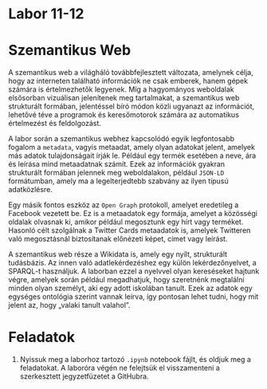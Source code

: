 # Labor 11-12

# Szemantikus Web

A szemantikus web a világháló továbbfejlesztett változata, amelynek célja, hogy az interneten található információk ne csak emberek, hanem gépek számára is értelmezhetők legyenek. Míg a hagyományos weboldalak elsősorban vizuálisan jelenítenek meg tartalmakat, a szemantikus web strukturált formában, jelentéssel bíró módon közli ugyanazt az információt, lehetővé téve a programok és keresőmotorok számára az automatikus értelmezést és feldolgozást.

A labor során a szemantikus webhez kapcsolódó egyik legfontosabb fogalom a `metadata`, vagyis metaadat, amely olyan adatokat jelent, amelyek más adatok tulajdonságait írják le. Például egy termék esetében a neve, ára és leírása mind metaadatnak számít. Ezek az információk gyakran strukturált formában jelennek meg weboldalakon, például `JSON-LD` formátumban, amely ma a legelterjedtebb szabvány az ilyen típusú adatközlésre.

Egy másik fontos eszköz az `Open Graph` protokoll, amelyet eredetileg a Facebook vezetett be. Ez is a metaadatok egy formája, amelyet a közösségi oldalak olvasnak ki, amikor például megosztunk egy hírt vagy terméket. Hasonló célt szolgálnak a Twitter Cards metaadatok is, amelyek Twitteren való megosztásnál biztosítanak előnézeti képet, címet vagy leírást.

A szemantikus web része a Wikidata is, amely egy nyílt, strukturált tudásbázis. Az innen való adatlekérdezéshez egy külön lekérdezőnyelvet, a SPARQL-t használjuk. A laborban ezzel a nyelvvel olyan kereséseket hajtunk végre, amelyek során például megadhatjuk, hogy szeretnénk megtalálni minden olyan személyt, aki egy adott iskolában tanult. Ezek az adatok egy egységes ontológia szerint vannak leírva, így pontosan lehet tudni, hogy mit jelent az, hogy „valaki tanult valahol”.

# Feladatok

1. Nyissuk meg a laborhoz tartozó `.ipynb` notebook fájlt, és oldjuk meg a feladatokat. A laboróra végén ne felejtsük el visszamenteni a szerkesztett jegyzetfüzetet a GitHubra.
